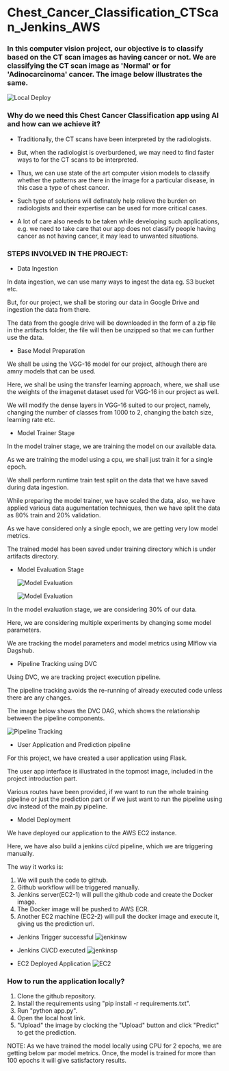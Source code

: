 # Chest_Cancer_Classification_CTScan_Jenkins_AWS

### In this computer vision project, our objective is to classify based on the CT scan images as having cancer or not. We are classifying the CT scan image as 'Normal' or for 'Adinocarcinoma' cancer. The image below illustrates the same.

![Local Deploy](https://github.com/therealabhishek/Chest_Cancer_Classification_CTScan_Jenkins_AWS/blob/main/cc_assets/local_deploy.PNG)

### Why do we need this Chest Cancer Classification app using AI and how can we achieve it?

- Traditionally, the CT scans have been interpreted by the radiologists.

- But, when the radiologist is overburdened, we may need to find faster ways to for the CT scans to be interpreted.

- Thus, we can use state of the art computer vision models to classify whether the patterns are there in the image for a particular disease, in this case a type of chest cancer.

- Such type of solutions will definately help relieve the burden on radiologists and their expertise can be used for more critical cases.

- A lot of care also needs to be taken while developing such applications, e.g. we need to take care that our app does not classify people having cancer as not having cancer, it may lead to unwanted situations.

### STEPS INVOLVED IN THE PROJECT:

- Data Ingestion

In data ingestion, we can use many ways to ingest the data eg. S3 bucket etc. 

But, for our project, we shall be storing our data in Google Drive and ingestion the data from there.

The data from the google drive will be downloaded in the form of a zip file in the artifacts folder, the file will then be unzipped so that we can further use the data.


- Base Model Preparation

We shall be using the VGG-16 model for our project, although there are amny models that can be used.

Here, we shall be using the transfer learning approach, where, we shall use the weights of the imagenet dataset used for VGG-16 in our project as well.

We will modify the dense layers in VGG-16 suited to our project, namely, changing the number of classes from 1000 to 2, changing the batch size, learning rate etc.


- Model Trainer Stage

In the model trainer stage, we are training the model on our available data. 

As we are training the model using a cpu, we shall just train it for a single epoch.

We shall perform runtime train test split on the data that we have saved during data ingestion.

While preparing the model trainer, we have scaled the data, also, we have applied various data augumentation techniques, then we have split the data as 80% train and 20% validation. 

As we have considered only a single epoch, we are getting very low model metrics.

The trained model has been saved under training directory which is under artifacts directory.


- Model Evaluation Stage

  ![Model Evaluation](https://github.com/therealabhishek/Chest_Cancer_Classification_CTScan_Jenkins_AWS/blob/main/cc_assets/dagshub_mlflow_1.PNG)

  ![Model Evaluation](https://github.com/therealabhishek/Chest_Cancer_Classification_CTScan_Jenkins_AWS/blob/main/cc_assets/dagshub_mlflow_2.PNG)


In the model evaluation stage, we are considering 30% of our data.

Here, we are considering multiple experiments by changing some model parameters.

We are tracking the model parameters and model metrics using Mlflow via Dagshub.

- Pipeline Tracking using DVC

Using DVC, we are tracking project execution pipeline.

The pipeline tracking avoids the re-running of already executed code unless there are any changes.

The image below shows the DVC DAG, which shows the relationship between the pipeline components.

  ![Pipeline Tracking](https://github.com/therealabhishek/Chest_Cancer_Classification_CTScan_Jenkins_AWS/blob/main/cc_assets/dvcdag.PNG)


- User Application and Prediction pipeline

For this project, we have created a user application using Flask.

The user app interface is illustrated in the topmost image, included in the project introduction part.

Various routes have been provided, if we want to run the whole training pipeline or just the prediction part or if we just want to run the pipeline using dvc instead of the main.py pipeline.

- Model Deployment

We have deployed our application to the AWS EC2 instance.

Here, we have also build a jenkins ci/cd pipeline, which we are triggering manually.

The way it works is:

1. We will push the code to github.
2. Github workflow will be triggered manually.
3. Jenkins server(EC2-1) will pull the github code and create the Docker image.
4. The Docker image will be pushed to AWS ECR.
5. Another EC2 machine (EC2-2) will pull the docker image and execute it, giving us the prediction url.

- Jenkins Trigger successful
  ![jenkinsw](https://github.com/therealabhishek/Chest_Cancer_Classification_CTScan_Jenkins_AWS/blob/main/cc_assets/jenkins_trigger.PNG)

- Jenkins CI/CD executed
  ![jenkinsp](https://github.com/therealabhishek/Chest_Cancer_Classification_CTScan_Jenkins_AWS/blob/main/cc_assets/jenkins_pipeline.PNG)

- EC2 Deployed Application
  ![EC2](https://github.com/therealabhishek/Chest_Cancer_Classification_CTScan_Jenkins_AWS/blob/main/cc_assets/ec2_deploy.PNG)


### How to run the application locally?

1. Clone the github repository.
2. Install the requirements using "pip install -r requirements.txt".
3. Run "python app.py".
4. Open the local host link.
5. "Upload" the image by clocking the "Upload" button and click "Predict" to get the prediction.

NOTE: As we have trained the model locally using CPU for 2 epochs, we are getting below par model metrics. Once, the model is trained for more than 100 epochs it will give satisfactory results.





